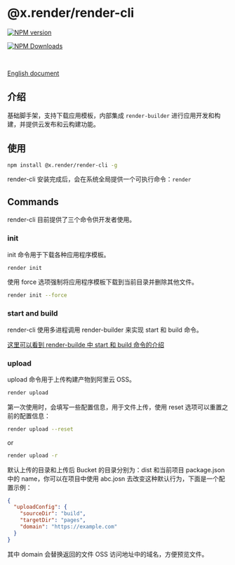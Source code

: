 # @x.render/render-cli

<p>
<a href="https://www.npmjs.com/package/@x.render/render-cli" target="__blank"><img src="https://img.shields.io/npm/v/@x.render/render-cli" alt="NPM version"></a>

<a href="https://www.npmjs.com/package/@x.render/render-cli" target="__blank"><img src="https://img.shields.io/npm/dw/@x.render/render-cli
" alt="NPM Downloads"></a>

</p>

<br/>

[English document](./README.md)

## 介绍

基础脚手架，支持下载应用模板，内部集成 `render-builder` 进行应用开发和构建，并提供云发布和云构建功能。

## 使用

```bash
npm install @x.render/render-cli -g
```

render-cli 安装完成后，会在系统全局提供一个可执行命令：`render`

## Commands

render-cli 目前提供了三个命令供开发者使用。

### init

init 命令用于下载各种应用程序模板。

```bash
render init
```

使用 force 选项强制将应用程序模板下载到当前目录并删除其他文件。

```bash
render init --force
```

### start and build

render-cli 使用多进程调用 render-builder 来实现 start 和 build 命令。

[这里可以看到 render-builde 中 start 和 build 命令的介绍](https://www.npmjs.com/package/@x.render/render-builder#commands)

### upload

upload 命令用于上传构建产物到阿里云 OSS。

```bash
render upload
```

第一次使用时，会填写一些配置信息，用于文件上传，使用 reset 选项可以重置之前的配置信息：

```bash
render upload --reset
```

or

```bash
render upload -r
```

默认上传的目录和上传后 Bucket 的目录分别为：dist 和当前项目 package.json 中的 name，你可以在项目中使用 abc.josn 去改变这种默认行为，下面是一个配置示例：

```json
{
  "uploadConfig": {
    "sourceDir": "build",
    "targetDir": "pages",
    "domain": "https://example.com"
  }
}
```

其中 domain 会替换返回的文件 OSS 访问地址中的域名，方便预览文件。
